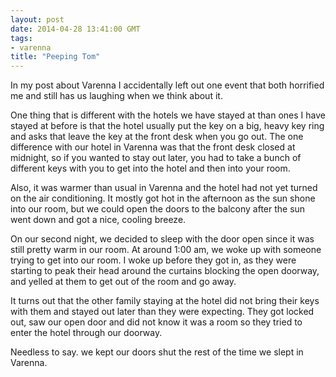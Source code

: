 ```yaml
---
layout: post
date: 2014-04-28 13:41:00 GMT
tags:
- varenna
title: "Peeping Tom"
---
```

<p>In my post about Varenna I accidentally left out one event that both horrified me and still has us laughing when we think about it.</p>
<p>One thing that is different with the hotels we have stayed at than ones I have stayed at before is that the hotel usually put the key on a big, heavy key ring and asks that leave the key at the front desk when you go out. The one difference with our hotel in Varenna was that the front desk closed at midnight, so if you wanted to stay out later, you had to take a bunch of different keys with you to get into the hotel and then into your room.</p>
<p>Also, it was warmer than usual in Varenna and the hotel had not yet turned on the air conditioning. It mostly got hot in the afternoon as the sun shone into our room, but we could open the doors to the balcony after the sun went down and got a nice, cooling breeze.</p>
<p>On our second night, we decided to sleep with the door open since it was still pretty warm in our room. At around 1:00 am, we woke up with someone trying to get into our room. I woke up before they got in, as they were starting to peak their head around the curtains blocking the open doorway, and yelled at them to get out of the room and go away.</p>
<p>It turns out that the other family staying at the hotel did not bring their keys with them and stayed out later than they were expecting. They got locked out, saw our open door and did not know it was a room so they tried to enter the hotel through our doorway.</p>
<p>Needless to say. we kept our doors shut the rest of the time we slept in Varenna.</p>